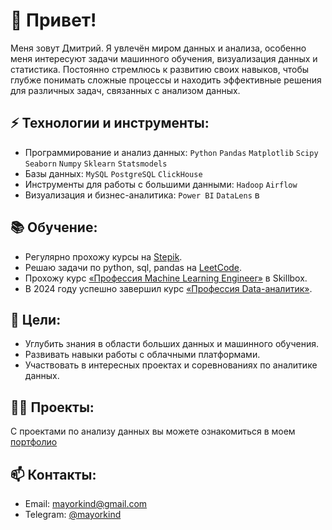 # 👋 Привет! 
Меня зовут Дмитрий. Я увлечён миром данных и анализа, особенно меня интересуют задачи машинного обучения, визуализация данных и статистика. Постоянно стремлюсь к развитию своих навыков, чтобы глубже понимать сложные процессы и находить эффективные решения для различных задач, связанных с анализом данных.

## ⚡ Технологии и инструменты:
- Программирование и анализ данных: `Python` `Pandas` `Matplotlib` `Scipy` `Seaborn` `Numpy` `Sklearn` `Statsmodels`
- Базы данных: `MySQL` `PostgreSQL` `ClickHouse`
- Инструменты для работы с большими данными: `Hadoop` `Airflow`
- Визуализация и бизнес-аналитика: `Power BI` `DataLens`
в
## 📚 Обучение:
- Регулярно прохожу курсы на [Stepik](https://stepik.org/users/650976827/profile).
- Решаю задачи по python, sql, pandas на [LeetCode](https://leetcode.com/u/dimayo/).
- Прохожу курс [«Профессия Machine Learning Engineer»](https://skillbox.ru/course/profession-machine-learning/) в Skillbox.
- В 2024 году успешно завершил курс [«Профессия Data-аналитик»](https://skillbox.ru/course/profession-data-analyst/).

## 🎯 Цели:
- Углубить знания в области больших данных и машинного обучения.
- Развивать навыки работы с облачными платформами.
- Участвовать в интересных проектах и соревнованиях по аналитике данных.

## 👨‍💻 Проекты:
С проектами по анализу данных вы можете ознакомиться в моем [портфолио](https://github.com/Dimayo/data_analyst_portfolio)

## 📫 Контакты:
- Email: mayorkind@gmail.com
- Telegram: [@mayorkind](https://t.me/mayorkind)
